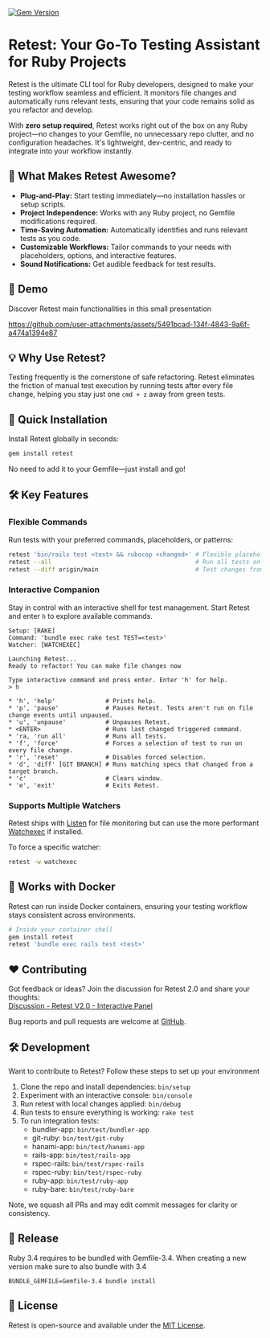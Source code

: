 [![Gem Version](https://badge.fury.io/rb/retest.svg)](https://badge.fury.io/rb/retest)

# Retest: Your Go-To Testing Assistant for Ruby Projects

Retest is the ultimate CLI tool for Ruby developers, designed to make your testing workflow seamless and efficient. It monitors file changes and automatically runs relevant tests, ensuring that your code remains solid as you refactor and develop.  

With **zero setup required**, Retest works right out of the box on any Ruby project—no changes to your Gemfile, no unnecessary repo clutter, and no configuration headaches. It's lightweight, dev-centric, and ready to integrate into your workflow instantly.  

## 🚀 **What Makes Retest Awesome?**

- **Plug-and-Play:** Start testing immediately—no installation hassles or setup scripts.
- **Project Independence:** Works with any Ruby project, no Gemfile modifications required.
- **Time-Saving Automation:** Automatically identifies and runs relevant tests as you code.
- **Customizable Workflows:** Tailor commands to your needs with placeholders, options, and interactive features.
- **Sound Notifications:** Get audible feedback for test results.

## 🎥 Demo

Discover Retest main functionalities in this small presentation

https://github.com/user-attachments/assets/5491bcad-134f-4843-9a6f-a474a1394e87

## 💡 **Why Use Retest?**

Testing frequently is the cornerstone of safe refactoring. Retest eliminates the friction of manual test execution by running tests after every file change, helping you stay just one `cmd + z` away from green tests.

## 🔧 **Quick Installation**

Install Retest globally in seconds:  

```bash
gem install retest
```

No need to add it to your Gemfile—just install and go!

## 🛠️ **Key Features**

### **Flexible Commands**  
Run tests with your preferred commands, placeholders, or patterns:  
```bash
retest 'bin/rails test <test> && rubocop <changed>' # Flexible placeholders
retest --all                                        # Run all tests on every file change
retest --diff origin/main                           # Test changes from a branch
```

### **Interactive Companion**  
Stay in control with an interactive shell for test management. Start Retest and enter `h` to explore available commands.  

```
Setup: [RAKE]
Command: 'bundle exec rake test TEST=<test>'
Watcher: [WATCHEXEC]

Launching Retest...
Ready to refactor! You can make file changes now

Type interactive command and press enter. Enter 'h' for help.
> h

* 'h', 'help'              # Prints help.
* 'p', 'pause'             # Pauses Retest. Tests aren't run on file change events until unpaused.
* 'u', 'unpause'           # Unpauses Retest.
* <ENTER>                  # Runs last changed triggered command.
* 'ra, 'run all'           # Runs all tests.
* 'f', 'force'             # Forces a selection of test to run on every file change.
* 'r', 'reset'             # Disables forced selection.
* 'd', 'diff' [GIT BRANCH] # Runs matching specs that changed from a target branch.
* 'c'                      # Clears window.
* 'e', 'exit'              # Exits Retest.

```
### **Supports Multiple Watchers**  
Retest ships with [Listen](https://github.com/guard/listen) for file monitoring but can use the more performant [Watchexec](https://github.com/watchexec/watchexec) if installed.  

To force a specific watcher:  
```bash
retest -w watchexec
```

## 🐳 **Works with Docker**

Retest can run inside Docker containers, ensuring your testing workflow stays consistent across environments.  

```bash
# Inside your container shell
gem install retest
retest 'bundle exec rails test <test>'
```

## ❤️ **Contributing**

Got feedback or ideas? Join the discussion for Retest 2.0 and share your thoughts:  
[Discussion - Retest V2.0 - Interactive Panel](https://github.com/AlexB52/retest/discussions/216)

Bug reports and pull requests are welcome at [GitHub](https://github.com/alexb52/retest).  

## 🛠️ **Development**

Want to contribute to Retest? Follow these steps to set up your environment

1. Clone the repo and install dependencies: `bin/setup`
2. Experiment with an interactive console: `bin/console`
3. Run retest with local changes applied: `bin/debug`
4. Run tests to ensure everything is working: `rake test`
5. To run integration tests:
	* bundler-app: `bin/test/bundler-app`
	* git-ruby: `bin/test/git-ruby`
	* hanami-app: `bin/test/hanami-app`
	* rails-app: `bin/test/rails-app`
	* rspec-rails: `bin/test/rspec-rails`
	* rspec-ruby: `bin/test/rspec-ruby`
	* ruby-app: `bin/test/ruby-app`
	* ruby-bare: `bin/test/ruby-bare`

Note, we squash all PRs and may edit commit messages for clarity or consistency.

## 🏁 Release

Ruby 3.4 requires to be bundled with Gemfile-3.4. 
When creating a new version make sure to also bundle with 3.4

	BUNDLE_GEMFILE=Gemfile-3.4 bundle install

## 📜 **License**  

Retest is open-source and available under the [MIT License](https://opensource.org/licenses/MIT).
